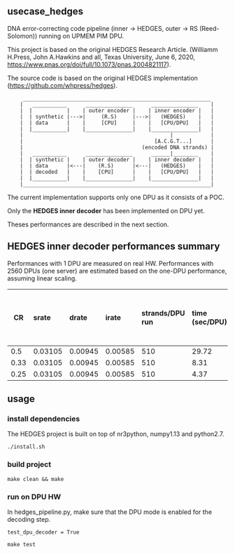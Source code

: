 ## usecase_hedges
DNA error-correcting code pipeline (inner -> HEDGES, outer -> RS (Reed-Solomon)) running on UPMEM PIM DPU.

This project is based on the original HEDGES Research Article. (Williamm H.Press, John A.Hawkins and all, Texas University, June 6, 2020, https://www.pnas.org/doi/full/10.1073/pnas.2004821117).

The source code is based on the original HEDGES implementation (https://github.com/whpress/hedges).

```
     ____________________________________________________________
    |   ___________      _______________      _______________    |
    |  |           |    | outer encoder |    | inner encoder |   |
    |  | synthetic |--->|     (R.S)     |--->|   (HEDGES)    |   |
    |  | data      |    |     [CPU]     |    |   [CPU/DPU]   |   |
    |  |___________|    |_______________|    |_______________|   |
    |                                               |            |
    |                                          [A.C.G.T...]      |
    |                                      (encoded DNA strands) |
    |   ___________      _______________      ______|________    |
    |  | synthetic |    | outer decoder |    | inner decoder |   |
    |  | data      |<---|    (R.S)      |<---|   (HEDGES)    |   |
    |  | decoded   |    |    [CPU]      |    |   [CPU/DPU]   |   |
    |  |___________|    |_______________|    |_______________|   |
    |____________________________________________________________|
```

The current implementation supports only one DPU as it consists of a POC.

Only the **HEDGES inner decoder** has been implemented on DPU yet.

Theses performances are described in the next section.

## HEDGES inner decoder performances summary
Performances with 1 DPU are measured on real HW. 
Performances with 2560 DPUs (one server) are estimated based on the one-DPU performance, assuming linear scaling.


| CR    |  srate    |    drate       |  irate        | strands/DPU run      | time (sec/DPU)  | decoding throughput with one DPU (seq/sec) | (estimated) decoding throughput with 2560 DPUs (seq/sec) | DPU pipeline efficiency (%) |
|-------|:----------|:---------------|:--------------|:---------------------|:----------------|:---------------------------------:|:---------------------------------:|:-------------------------------:|
| 0.5   |  0.03105  |   0.00945      |     0.00585   |  510                 |  29.72          |      17                           |      43,925                       |               69                |
| 0.33  |  0.03105  |   0.00945      |     0.00585   |  510                 |  8.31           |      61.4                         |     157,092                       |               62                |
| 0.25  |  0.03105  |   0.00945      |     0.00585   |  510                 |  4.37           |      116.6                        |     298,569                       |               69                |

## usage

### install dependencies

The HEDGES project is built on top of nr3python, numpy1.13 and python2.7.

```
./install.sh
```

### build project
```
make clean && make
```

### run on DPU HW
In hedges_pipeline.py, make sure that the DPU mode is enabled for the decoding step.
```
test_dpu_decoder = True
```
```
make test
```

